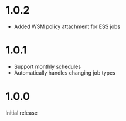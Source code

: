 # 1.0.2

* Added WSM policy attachment for ESS jobs

# 1.0.1

* Support monthly schedules
* Automatically handles changing job types

# 1.0.0

Initial release